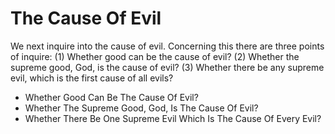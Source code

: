 # The Cause Of Evil

We next inquire into the cause of evil. Concerning this there are three points of inquire:
(1) Whether good can be the cause of evil?
(2) Whether the supreme good, God, is the cause of evil?
(3) Whether there be any supreme evil, which is the first cause of all evils?

* Whether Good Can Be The Cause Of Evil?
* Whether The Supreme Good, God, Is The Cause Of Evil?
* Whether There Be One Supreme Evil Which Is The Cause Of Every Evil?